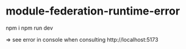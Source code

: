 # module-federation-runtime-error

npm i 
npm run dev

=> see error in console when consulting http://localhost:5173